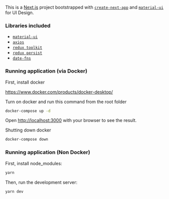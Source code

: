 This is a [Next.js](https://nextjs.org) project bootstrapped with [`create-next-app`](https://nextjs.org/docs/app/api-reference/cli/create-next-app) and [`material-ui`](https://mui.com/) for UI Design.

### Libraries included

- [`material-ui`](https://mui.com/)
- [`axios`](https://www.npmjs.com/package/axios)
- [`redux toolkit`](https://redux-toolkit.js.org/)
- [`redux persist`](https://github.com/rt2zz/redux-persist)
- [`date-fns`](https://date-fns.org/)

### Running application (via Docker)

First, install docker

https://www.docker.com/products/docker-desktop/

Turn on docker and run this command from the root folder

```bash
docker-compose up -d
```

Open [http://localhost:3000](http://localhost:3000) with your browser to see the result.

Shutting down docker

```bash
docker-compose down
```

### Running application (Non Docker)

First, install node_modules:

```bash
yarn
```

Then, run the development server:

```bash
yarn dev
```
